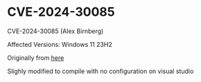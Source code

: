 # CVE-2024-30085
CVE-2024-30085 (Alex Birnberg)

Affected Versions: Windows 11 23H2

Originally from [here](https://ssd-disclosure.com/ssd-advisory-cldflt-heap-based-overflow-pe/)

Slighly modified to compile with no configuration on visual studio
